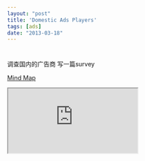```yaml
---
layout: "post"
title: 'Domestic Ads Players'
tags: [ads]
date: "2013-03-18"
---
```


#

调查国内的广告商
写一篇survey

<p className="heading">
  <a href="http://app.wisemapping.com/c/maps/108563/public">Mind Map</a>
</p>
<div className="content">
  <iframe style={{ width: '700px', height: '400px', border: '1px solid black' }} src="http://app.wisemapping.com/c/maps/108563/embed?zoom=1"></iframe>
</div>